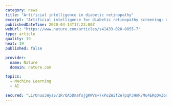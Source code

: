 ```yaml
---
category: news
title: "Artificial intelligence in diabetic retinopathy"
excerpt: "Artificial intelligence for diabetic retinopathy screening: a review. Eye (Lond). 2020;34:451–60. He J, Cao T, Xu F, Wang S, Tao H, Wu T, et al. Artificial intelligence-based screening for diabetic retinopathy at community hospital."
publishedDateTime: 2020-04-14T17:23:00Z
webUrl: "https://www.nature.com/articles/s41433-020-0855-7"
type: article
quality: 19
heat: 19
published: false

provider:
  name: Nature
  domain: nature.com

topics:
  - Machine Learning
  - AI

secured: "L1rUnuoJWysS/1R/QA5DmafsjgKWVs+7xPoZWif2e7pqPJHnR7Mu4ERqOvZorHxyNYiJsMNSHsc3jLThxh3fwneMrK85TCpZbYD2eIpsmWVqwCbGh1q24DkozviTDtcZ70KJWkcngnyfHhj67+uQa0+Ry5oolenMiHTZh19/3e43+Pi7uabQHbE5GKF55629GoGvfwCMsqWH+T4S3JFjHkZfF8GlMAswl0sn07ceA8TKzfQzxU2txykCdmRui+7S5mGs/+QWpUT+GGYc8tL2oFQE5ofDBs+LkdbKlAxQgz8WgxoP2gFQjptn72UIVDHs;H/ifoBykOdSVTt+TryTE0w=="
---
```


